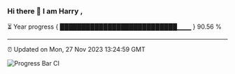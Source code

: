 ### Hi there 👋 I am Harry , 

⏳ Year progress { ███████████████████████████▁▁▁ } 90.56 %

---

⏰ Updated on Mon, 27 Nov 2023 13:24:59 GMT

![Progress Bar CI](https://github.com/duykhang68/duykhang68/workflows/Progress%20Bar%20CI/badge.svg)
